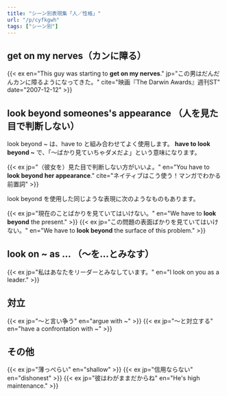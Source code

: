 ```yaml
---
title: "シーン別表現集「人／性格」"
url: "/p/cyfkgwh"
tags: ["シーン別"]
---
```


get on my nerves（カンに障る）
----

{{< ex en="This guy was starting to **get on my nerves**." jp="この男はだんだんカンに障るようになってきた。" cite="映画『The Darwin Awards』週刊ST" date="2007-12-12" >}}


look beyond someones's appearance （人を見た目で判断しない）
----

look beyond ~ は、have to と組み合わせてよく使用します。
**have to look beyond ~** で、「〜ばかり見ていちゃダメだよ」という意味になります。

{{< ex jp="（彼女を）見た目で判断しない方がいいよ。" en="You have to **look beyond her appearance**." cite="ネイティブはこう使う！マンガでわかる前置詞" >}}

look beyond を使用した同じような表現に次のようなものもあります。

{{< ex jp="現在のことばかりを見ていてはいけない。" en="We have to **look beyond** the present." >}}
{{< ex jp="この問題の表面ばかりを見ていてはいけない。" en="We have to **look beyond** the surface of this problem." >}}

look on ~ as ... （〜を...とみなす）
----

{{< ex jp="私はあなたをリーダーとみなしています。" en="I look on you as a leader." >}}


対立
----

{{< ex jp="〜と言い争う" en="argue with ~" >}}
{{< ex jp="〜と対立する" en="have a confrontation with ~" >}}


その他
----

{{< ex jp="薄っぺらい" en="shallow" >}}
{{< ex jp="信用ならない" en="dishonest" >}}
{{< ex jp="彼はわがままだからね" en="He's high maintenance." >}}

